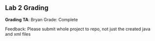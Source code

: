 ## Lab 2 Grading
**Grading TA**: Bryan
Grade: Complete

Feedback: Please submit whole project to repo, not just the created java and xml files
